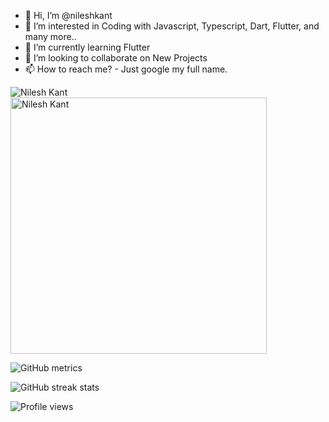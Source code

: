 - 👋 Hi, I’m @nileshkant
- 👀 I’m interested in Coding with Javascript, Typescript, Dart, Flutter, and many more..
- 🌱 I’m currently learning Flutter
- 💞️ I’m looking to collaborate on New Projects
- 📫 How to reach me? - Just google my full name.

<p>
  <span>
    <img align="left" src="https://github-readme-stats.vercel.app/api/top-langs?username=nileshkant&show_icons=true&locale=en&layout=compact&theme=tokyonight" alt="Nilesh Kant" />
  </span>
  <span>
    <img align="center" src="https://github-readme-stats.vercel.app/api?username=nileshkant&show_icons=true&theme=tokyonight" alt="Nilesh Kant" width="410" />
  </span>
</p>

![GitHub metrics](https://metrics.lecoq.io/nileshkant)  

![GitHub streak stats](https://github-readme-streak-stats.herokuapp.com/?user=nileshkant)  

![Profile views](https://gpvc.arturio.dev/nileshkant)  

<!---
nileshkant/nileshkant is a ✨ special ✨ repository because its `README.md` (this file) appears on your GitHub profile.
You can click the Preview link to take a look at your changes.
--->
